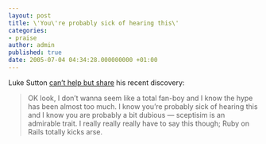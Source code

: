 ```yaml
---
layout: post
title: \'You\'re probably sick of hearing this\'
categories:
- praise
author: admin
published: true
date: 2005-07-04 04:34:28.000000000 +01:00
---
```

<p>Luke Sutton <a href="http://www.mr-eel.com/journal/archives/15">can&#8217;t help but share</a> his recent discovery:</p>
<blockquote>OK look, I don&rsquo;t wanna seem like a total fan-boy and I know the hype has been almost too much. I know you&rsquo;re probably sick of hearing this and I know you are probably a bit dubious &mdash; sceptisim is an admirable trait. I really really really have to say this though; Ruby on Rails totally kicks arse.</blockquote>
